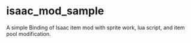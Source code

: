 # isaac_mod_sample
A simple Binding of Isaac item mod with sprite work, lua script, and item pool modification.
